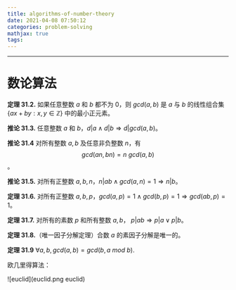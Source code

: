 ```yaml
---
title: algorithms-of-number-theory
date: 2021-04-08 07:50:12
categories: problem-solving
mathjax: true
tags:
---
```


---

# 数论算法

**定理 31.2.** 如果任意整数 $a$ 和 $b$ 都不为 $0$，则 $gcd(a, b)$ 是 $a$ 与 $b$ 的线性组合集 $\{ ax + by : x, y \in \mathbb{Z} \}$ 中的最小正元素。

**推论 31.3.** 任意整数 $a$ 和 $b$，$d | a \wedge d|b \Rightarrow d | gcd(a,b)$。

**推论 31.4** 对所有整数 $a,b$ 及任意非负整数 $n$，有 $$gcd(an,bn) = n~gcd(a,b)$$。

**推论 31.5.** 对所有正整数 $a,b,n$，$n | ab \wedge gcd(a, n) = 1 \Rightarrow n | b$。

**定理 31.6.** 对所有正整数 $a,b,p$，$gcd(a, p ) = 1 \wedge gcd(b, p) = 1 \Rightarrow gcd(ab, p) = 1$。

**定理 31.7.** 对所有的素数 $p$ 和所有整数 $a,b$， $p | ab \Rightarrow p |a \vee p | b$。

**定理 31.8.**（唯一因子分解定理）合数 $a$ 的素因子分解是唯一的。



**定理 31.9** $\forall a, b, gcd(a, b) = gcd(b, a ~mod ~b)$.

欧几里得算法：

![euclid](euclid.png euclid)





